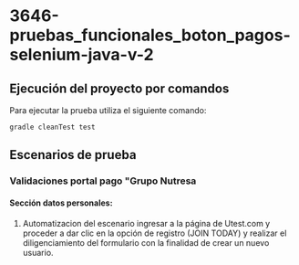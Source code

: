 # 3646-pruebas_funcionales_boton_pagos-selenium-java-v-2

## Ejecución del proyecto por comandos

Para ejecutar la prueba utiliza el siguiente comando:

    gradle cleanTest test
    
## Escenarios de prueba
### Validaciones portal pago "Grupo Nutresa
#### Sección datos personales:
1. Automatizacion del escenario ingresar a la página de Utest.com y
   proceder a dar clic en la opción de registro (JOIN TODAY) y realizar el diligenciamiento
   del formulario con la finalidad de crear un nuevo usuario.
